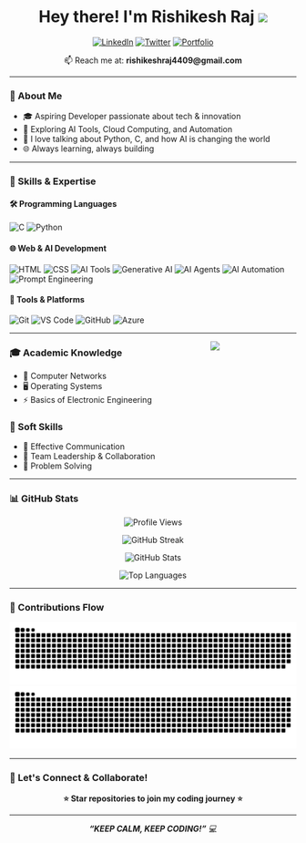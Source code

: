<h1 align="center">Hey there! I'm Rishikesh Raj <img src="https://media.giphy.com/media/hvRJCLFzcasrR4ia7z/giphy.gif" width="30px"></h1>

<p align="center">
  <a href="https://www.linkedin.com/in/rishikesh-raj-b68642250/"><img src="https://img.shields.io/badge/LinkedIn-0A66C2?style=for-the-badge&logo=linkedin&logoColor=white" alt="LinkedIn"/></a>
  <a href="https://twitter.com/Rishikesh1136"><img src="https://img.shields.io/badge/Twitter-1DA1F2?style=for-the-badge&logo=twitter&logoColor=white" alt="Twitter"/></a>
  <a href="https://rishikesh-001.github.io/Rishikesh-s-Portfolio/#home"><img src="https://img.shields.io/badge/Portfolio-000000?style=for-the-badge&logo=vercel&logoColor=white" alt="Portfolio"/></a>
</p>

<p align="center">📫 Reach me at: <strong>rishikeshraj4409@gmail.com</strong></p>

---

### 🚀 About Me
- 🎓 Aspiring Developer passionate about tech & innovation
- 🤖 Exploring AI Tools, Cloud Computing, and Automation
- 💬 I love talking about Python, C, and how AI is changing the world
- 🌐 Always learning, always building

---

### 🧠 Skills & Expertise

#### 🛠 Programming Languages
![C](https://img.shields.io/badge/C-A8B9CC?style=for-the-badge&logo=c&logoColor=white)
![Python](https://img.shields.io/badge/Python-3776AB?style=for-the-badge&logo=python&logoColor=white)

#### 🌐 Web & AI Development
![HTML](https://img.shields.io/badge/HTML-E34F26?style=for-the-badge&logo=html5&logoColor=white)
![CSS](https://img.shields.io/badge/CSS-1572B6?style=for-the-badge&logo=css3&logoColor=white)
![AI Tools](https://img.shields.io/badge/AI_Tools-FFCA28?style=for-the-badge)
![Generative AI](https://img.shields.io/badge/Generative_AI-FFCA28?style=for-the-badge)
![AI Agents](https://img.shields.io/badge/AI_Agents-FFCA28?style=for-the-badge)
![AI Automation](https://img.shields.io/badge/AI_Automation-FFCA28?style=for-the-badge)
![Prompt Engineering](https://img.shields.io/badge/Prompting-FFCA28?style=for-the-badge)

#### 🧰 Tools & Platforms
![Git](https://img.shields.io/badge/Git-F05032?style=for-the-badge&logo=git&logoColor=white)
![VS Code](https://img.shields.io/badge/VS_Code-007ACC?style=for-the-badge&logo=visual-studio-code&logoColor=white)
![GitHub](https://img.shields.io/badge/GitHub-181717?style=for-the-badge&logo=github&logoColor=white)
![Azure](https://img.shields.io/badge/Azure-007ACC?style=for-the-badge&logo=visual-studio-code&logoColor=white)

---

<img src="https://media.giphy.com/media/Sh1iCtJZEdx4PFYy4q/giphy.gif" width="30%" align="right">

### 🎓 Academic Knowledge
- 🔌 Computer Networks  
- 🖥️ Operating Systems  
- ⚡ Basics of Electronic Engineering

### 💼 Soft Skills
- 💬 Effective Communication  
- 👥 Team Leadership & Collaboration  
- 🔧 Problem Solving  

---

### 📊 GitHub Stats

<p align="center">
  <img src="https://komarev.com/ghpvc/?username=Rishikesh-001&style=for-the-badge&color=blue" alt="Profile Views" />
</p>

<p align="center">
  <img src="https://github-readme-streak-stats.herokuapp.com/?user=Rishikesh-001&theme=blueberry" alt="GitHub Streak" />
</p>

<p align="center">
  <img src="https://github-readme-stats.vercel.app/api?username=Rishikesh-001&show_icons=true&theme=radical" alt="GitHub Stats" />
</p>

<p align="center">
  <img src="https://github-readme-stats.vercel.app/api/top-langs/?username=Rishikesh-001&layout=compact&theme=radical" alt="Top Languages" />
</p>

---

### 🐍 Contributions Flow

![GitHub Snake Light](https://raw.githubusercontent.com/Platane/snk/output/github-contribution-grid-snake.svg#gh-light-mode-only)
![GitHub Snake Dark](https://raw.githubusercontent.com/Platane/snk/output/github-contribution-grid-snake-dark.svg#gh-dark-mode-only)

---

### 🌟 Let's Connect & Collaborate!
<p align="center"><strong>⭐ Star repositories to join my coding journey ⭐</strong></p>

---

<p align="center">
  <em><strong>“KEEP CALM, KEEP CODING!”</strong> 💻</em>
</p>

